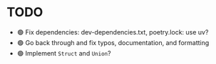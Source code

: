 # TODO

- 🟢 Fix dependencies: dev-dependencies.txt, poetry.lock: use uv?
- 🟢 Go back through and fix typos, documentation, and formatting
- 🟢 Implement `Struct` and `Union`?
